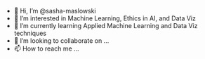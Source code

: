 - 👋 Hi, I’m @sasha-maslowski
- 👀 I’m interested in Machine Learning, Ethics in AI, and Data Viz
- 🌱 I’m currently learning Applied Machine Learning and Data Viz techniques
- 💞️ I’m looking to collaborate on ...
- 📫 How to reach me ...

<!---
sasha-maslowski/sasha-maslowski is a ✨ special ✨ repository because its `README.md` (this file) appears on your GitHub profile.
You can click the Preview link to take a look at your changes.
--->
